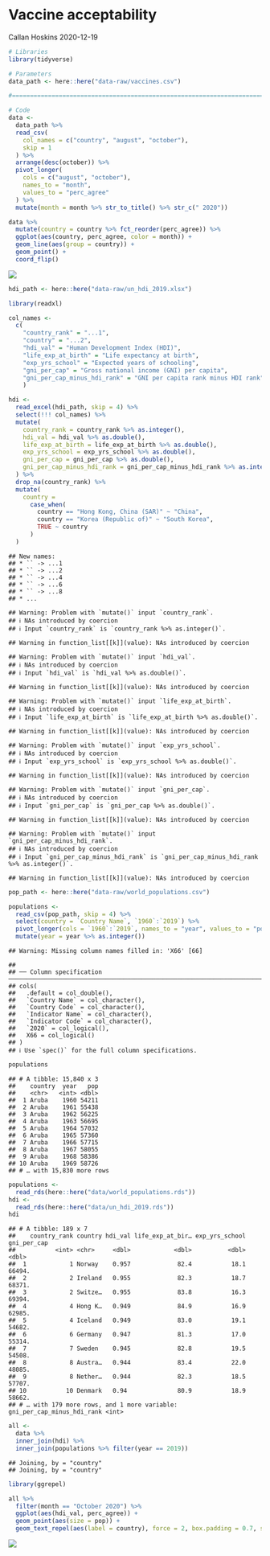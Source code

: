 Vaccine acceptability
================
Callan Hoskins
2020-12-19

``` r
# Libraries
library(tidyverse)

# Parameters
data_path <- here::here("data-raw/vaccines.csv")

#===============================================================================

# Code
data <- 
  data_path %>% 
  read_csv(
    col_names = c("country", "august", "october"), 
    skip = 1
  ) %>% 
  arrange(desc(october)) %>% 
  pivot_longer(
    cols = c("august", "october"), 
    names_to = "month", 
    values_to = "perc_agree"
  ) %>% 
  mutate(month = month %>% str_to_title() %>% str_c(" 2020"))
```

``` r
data %>% 
  mutate(country = country %>% fct_reorder(perc_agree)) %>% 
  ggplot(aes(country, perc_agree, color = month)) + 
  geom_line(aes(group = country)) + 
  geom_point() + 
  coord_flip() 
```

![](vaccines_files/figure-gfm/unnamed-chunk-2-1.png)<!-- -->

``` r
hdi_path <- here::here("data-raw/un_hdi_2019.xlsx")

library(readxl)

col_names <- 
  c(
    "country_rank" = "...1", 
    "country" = "...2", 
    "hdi_val" = "Human Development Index (HDI)", 
    "life_exp_at_birth" = "Life expectancy at birth", 
    "exp_yrs_school" = "Expected years of schooling", 
    "gni_per_cap" = "Gross national income (GNI) per capita", 
    "gni_per_cap_minus_hdi_rank" = "GNI per capita rank minus HDI rank"
    )

hdi <- 
  read_excel(hdi_path, skip = 4) %>% 
  select(!!! col_names) %>% 
  mutate(
    country_rank = country_rank %>% as.integer(), 
    hdi_val = hdi_val %>% as.double(), 
    life_exp_at_birth = life_exp_at_birth %>% as.double(), 
    exp_yrs_school = exp_yrs_school %>% as.double(), 
    gni_per_cap = gni_per_cap %>% as.double(), 
    gni_per_cap_minus_hdi_rank = gni_per_cap_minus_hdi_rank %>% as.integer()
  ) %>% 
  drop_na(country_rank) %>% 
  mutate(
    country = 
      case_when(
        country == "Hong Kong, China (SAR)" ~ "China", 
        country == "Korea (Republic of)" ~ "South Korea", 
        TRUE ~ country
      )
  )
```

    ## New names:
    ## * `` -> ...1
    ## * `` -> ...2
    ## * `` -> ...4
    ## * `` -> ...6
    ## * `` -> ...8
    ## * ...

    ## Warning: Problem with `mutate()` input `country_rank`.
    ## ℹ NAs introduced by coercion
    ## ℹ Input `country_rank` is `country_rank %>% as.integer()`.

    ## Warning in function_list[[k]](value): NAs introduced by coercion

    ## Warning: Problem with `mutate()` input `hdi_val`.
    ## ℹ NAs introduced by coercion
    ## ℹ Input `hdi_val` is `hdi_val %>% as.double()`.

    ## Warning in function_list[[k]](value): NAs introduced by coercion

    ## Warning: Problem with `mutate()` input `life_exp_at_birth`.
    ## ℹ NAs introduced by coercion
    ## ℹ Input `life_exp_at_birth` is `life_exp_at_birth %>% as.double()`.

    ## Warning in function_list[[k]](value): NAs introduced by coercion

    ## Warning: Problem with `mutate()` input `exp_yrs_school`.
    ## ℹ NAs introduced by coercion
    ## ℹ Input `exp_yrs_school` is `exp_yrs_school %>% as.double()`.

    ## Warning in function_list[[k]](value): NAs introduced by coercion

    ## Warning: Problem with `mutate()` input `gni_per_cap`.
    ## ℹ NAs introduced by coercion
    ## ℹ Input `gni_per_cap` is `gni_per_cap %>% as.double()`.

    ## Warning in function_list[[k]](value): NAs introduced by coercion

    ## Warning: Problem with `mutate()` input `gni_per_cap_minus_hdi_rank`.
    ## ℹ NAs introduced by coercion
    ## ℹ Input `gni_per_cap_minus_hdi_rank` is `gni_per_cap_minus_hdi_rank %>% as.integer()`.

    ## Warning in function_list[[k]](value): NAs introduced by coercion

``` r
pop_path <- here::here("data-raw/world_populations.csv")

populations <- 
  read_csv(pop_path, skip = 4) %>% 
  select(country = `Country Name`, `1960`:`2019`) %>% 
  pivot_longer(cols = `1960`:`2019`, names_to = "year", values_to = "pop") %>% 
  mutate(year = year %>% as.integer())
```

    ## Warning: Missing column names filled in: 'X66' [66]

    ## 
    ## ── Column specification ───────────────────────────────────────────────────────────────────────────────────────────────────────────────────────────────────────────────
    ## cols(
    ##   .default = col_double(),
    ##   `Country Name` = col_character(),
    ##   `Country Code` = col_character(),
    ##   `Indicator Name` = col_character(),
    ##   `Indicator Code` = col_character(),
    ##   `2020` = col_logical(),
    ##   X66 = col_logical()
    ## )
    ## ℹ Use `spec()` for the full column specifications.

``` r
populations
```

    ## # A tibble: 15,840 x 3
    ##    country  year   pop
    ##    <chr>   <int> <dbl>
    ##  1 Aruba    1960 54211
    ##  2 Aruba    1961 55438
    ##  3 Aruba    1962 56225
    ##  4 Aruba    1963 56695
    ##  5 Aruba    1964 57032
    ##  6 Aruba    1965 57360
    ##  7 Aruba    1966 57715
    ##  8 Aruba    1967 58055
    ##  9 Aruba    1968 58386
    ## 10 Aruba    1969 58726
    ## # … with 15,830 more rows

``` r
populations <- 
  read_rds(here::here("data/world_populations.rds"))
hdi <- 
  read_rds(here::here("data/un_hdi_2019.rds"))
hdi
```

    ## # A tibble: 189 x 7
    ##    country_rank country hdi_val life_exp_at_bir… exp_yrs_school gni_per_cap
    ##           <int> <chr>     <dbl>            <dbl>          <dbl>       <dbl>
    ##  1            1 Norway    0.957             82.4           18.1      66494.
    ##  2            2 Ireland   0.955             82.3           18.7      68371.
    ##  3            2 Switze…   0.955             83.8           16.3      69394.
    ##  4            4 Hong K…   0.949             84.9           16.9      62985.
    ##  5            4 Iceland   0.949             83.0           19.1      54682.
    ##  6            6 Germany   0.947             81.3           17.0      55314.
    ##  7            7 Sweden    0.945             82.8           19.5      54508.
    ##  8            8 Austra…   0.944             83.4           22.0      48085.
    ##  9            8 Nether…   0.944             82.3           18.5      57707.
    ## 10           10 Denmark   0.94              80.9           18.9      58662.
    ## # … with 179 more rows, and 1 more variable: gni_per_cap_minus_hdi_rank <int>

``` r
all <- 
  data %>% 
  inner_join(hdi) %>% 
  inner_join(populations %>% filter(year == 2019))
```

    ## Joining, by = "country"
    ## Joining, by = "country"

``` r
library(ggrepel)

all %>% 
  filter(month == "October 2020") %>% 
  ggplot(aes(hdi_val, perc_agree)) + 
  geom_point(aes(size = pop)) + 
  geom_text_repel(aes(label = country), force = 2, box.padding = 0.7, size = 3)
```

![](vaccines_files/figure-gfm/unnamed-chunk-6-1.png)<!-- -->
